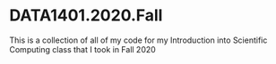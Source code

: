 # DATA1401.2020.Fall

This is a collection of all of my code for my Introduction into Scientific Computing class that I took in Fall 2020

